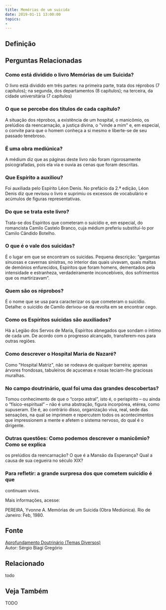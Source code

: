 ```yaml
---
title: Memórias de um suicida
date: 2019-01-11 13:00:00
topics: 
- 
---
```


## Definição


## Perguntas Relacionadas

### Como está dividido o livro Memórias de um Suicida?
O livro está dividido em três partes: na primeira parte, trata dos
réprobos (7 capítulos); na segunda, dos departamentos (8 capítulos); na
terceira, da cidade universitária (7 capítulos)

### O que se percebe dos títulos de cada capítulo?
A situação dos réprobos, a existência de um hospital, o manicômio, os
prelúdios da reencarnação, a justiça divina, o "vinde a mim" e, em
especial, o convite para que o homem conheça a si mesmo e liberte-se de
seu passado tenebroso.

### É uma obra mediúnica?
A médium diz que as páginas deste livro não foram rigorosamente
psicografadas, pois ela via e ouvia as cenas que foram descritas.

### Que Espírito a auxiliou?
Foi auxiliada pelo Espírito Léon Denis. No prefácio da 2.ª edição, Léon
Denis diz que revisou o livro e suprimiu os excessos de vocabulário e
acúmulos de figuras representativas.

### Do que se trata este livro?
Trata-se dos Espíritos que cometeram o suicídio e, em especial, do
romancista Camilo Castelo Branco, cuja médium preferiu substituí-lo por
Camilo Cândido Botelho.

### O que é o vale dos suicidas?
É o lugar em que se encontram os suicidas. Pequena descrição: “gargantas
sinuosas e cavernas sinistras, no interior das quais uivavam, quais
maltas de demônios enfurecidos, Espíritos que foram homens, dementados
pela intensidade e estranheza, verdadeiramente inconcebíveis, dos
sofrimentos que os martirizavam”.

### Quem são os réprobos?
É o nome que se usa para caracterizar os que cometeram o suicídio.
Detalhe: o suicídio de Camilo derivou-se da revolta em se encontrar
cego.

### Como os Espíritos suicidas são auxiliados?
Há a Legião dos Servos de Maria, Espíritos abnegados que sondam o íntimo
de cada um. De acordo com o progresso alcançado, transferem-nos para
outras regiões.

### Como descrever o Hospital Maria de Nazaré?
Como "Hospital Matriz", não se rodeava de qualquer barreira; apenas
árvores frondosas, tabuleiros de açucenas e rosas teciam-lhe graciosas
muralhas.

### No campo doutrinário, qual foi uma das grandes descobertas?
Tomou conhecimento de que o “corpo astral”, isto é, o perispírito – ou
ainda o “físico-espiritual” – não é uma abstração, figura incorpórea,
etérea, como supuseram. Ele é, ao contrário disso, organização viva,
real, sede das sensações, na qual se imprimem e repercutem todos os
acontecimentos que impressionem a mente e afetem o sistema nervoso, do
qual é o dirigente.

### Outras questões: Como podemos descrever o manicômio? Como se explica
os prelúdios da reencarnação? O que é a Mansão da Esperança? Qual a
causa de sua cegueira no século XIX?
### Para refletir: a grande surpresa dos que cometem suicídio é que
continuam vivos.


Mais informações, acesse:

PEREIRA, Yvonne A. Memórias de um Suicida (Obra Mediúnica). Rio de
Janeiro: Feb, 1980.

## Fonte
[Aprofundamento Doutrinário (Temas Diversos)](https://sites.google.com/view/aprofundamentodoutrinario/memórias-de-um-suicida)  
Autor: Sérgio Biagi Gregório



## Relacionado
todo

## Veja Também
TODO


